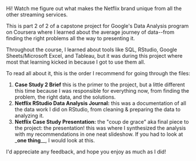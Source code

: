 Hi! Watch me figure out what makes the Netflix brand unique from all the other streaming services.

This is part 2 of 2 of a capstone project for Google's Data Analysis program on Coursera where I learned about the average journey of data--from finding the right problems all the way to presenting it.

Throughout the course, I learned about tools like SQL, RStudio, Google Sheets/Microsoft Excel, and Tableau, but it was during this project where most that learning kicked in because I got to use them all.

To read all about it, this is the order I recommend for going through the files:

1. **Case Study 2 Brief** this is the primer to the project, but a little different this time because I was responsible for everything now, from finding the problem, the right data, and the solutions.
2. **Netflix RStudio Data Analysis Journal:** this was a documentation of all the data work I did on RStudio, from cleaning & preparing the data to analyzing it.
3. **Netflix Case Study Presentation:** the "coup de grace" aka final piece to the project: the presentation! this was where I synthesized the analysis with my recommendations in one neat slideshow.
If you had to look at _**one thing**__, I would look at this.

I'd appreciate any feedback, and hope you enjoy as much as I did!
